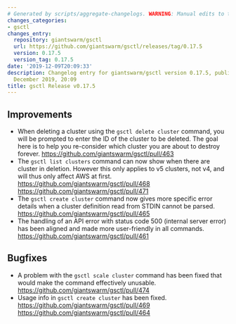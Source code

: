 ```yaml
---
# Generated by scripts/aggregate-changelogs. WARNING: Manual edits to this files will be overwritten.
changes_categories:
- gsctl
changes_entry:
  repository: giantswarm/gsctl
  url: https://github.com/giantswarm/gsctl/releases/tag/0.17.5
  version: 0.17.5
  version_tag: 0.17.5
date: '2019-12-09T20:09:33'
description: Changelog entry for giantswarm/gsctl version 0.17.5, published on 09
  December 2019, 20:09
title: gsctl Release v0.17.5
---
```


## Improvements

- When deleting a cluster using the `gsctl delete cluster` command, you will be prompted to enter the ID of the cluster to be deleted. The goal here is to help you re-consider which cluster you are about to destroy forever. https://github.com/giantswarm/gsctl/pull/463
- The `gsctl list clusters` command can now show when there are cluster in deletion. However this only applies to v5 clusters, not v4, and will thus only affect AWS at first. https://github.com/giantswarm/gsctl/pull/468 https://github.com/giantswarm/gsctl/pull/471
- The `gsctl create cluster` command now gives more specific error details when a cluster definition read from STDIN cannot be parsed. https://github.com/giantswarm/gsctl/pull/465
- The handling of an API error with status code 500 (internal server error) has been aligned and made more user-friendly in all commands. https://github.com/giantswarm/gsctl/pull/461

## Bugfixes

- A problem with the `gsctl scale cluster` command has been fixed that would make the command effectively unusable. https://github.com/giantswarm/gsctl/pull/474
- Usage info in `gsctl create cluster` has been fixed. https://github.com/giantswarm/gsctl/pull/469 https://github.com/giantswarm/gsctl/pull/464

